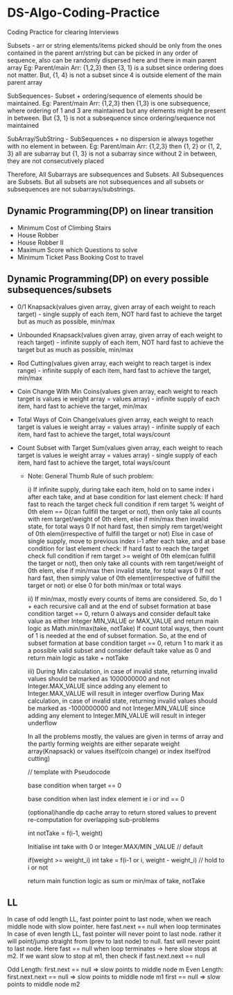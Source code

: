 # DS-Algo-Coding-Practice
Coding Practice for clearing Interviews

Subsets - arr or string elements/items picked should be only from the ones contained in the parent arr/string but can be picked in any order of sequence, also can be randomly dispersed here and there in main parent array Eg: Parent/main Arr: {1,2,3} then {3, 1} is a subset since ordering does not matter. But, {1, 4} is not a subset since 4 is outside element of the main parent array

SubSequences- Subset + ordering/sequence of elements should be maintained. Eg: Parent/main Arr: {1,2,3} then {1,3} is one subsequence, where ordering of 1 and 3 are maintained but any elements might be present in between. But {3, 1} is not a subsequence since ordering/sequence not maintained

SubArray/SubString - SubSequences + no dispersion ie always together with no element in between. Eg:  Parent/main Arr: {1,2,3} then {1, 2} or {1, 2, 3} all are subarray but {1, 3} is not a subarray since without 2 in between, they are not consecutively placed

Therefore,
All Subarrays are subsequences and Subsets.
All Subsequences are Subsets.
But all subsets are not subsequences and all subsets or subsequences are not subarrays/substrings.

## Dynamic Programming(DP) on linear transition
* Minimum Cost of Climbing Stairs
* House Robber
* House Robber II
* Maximum Score which Questions to solve
* Minimum Ticket Pass Booking Cost to travel

## Dynamic Programming(DP) on every possible subsequences/subsets
* 0/1 Knapsack(values given array, given array of each weight to reach target) - single supply of each item, NOT hard fast to achieve the target but as much as possible, min/max
* Unbounded Knapsack(values given array, given array of each weight to reach target) - infinite supply of each item, NOT hard fast to achieve the target but as much as possible, min/max
* Rod Cutting(values given array, each weight to reach target is index range) - infinite supply of each item, hard fast to achieve the target, min/max
* Coin Change With Min Coins(values given array, each weight to reach target is values ie weight array = values array) - infinite supply of each item, hard fast to achieve the target, min/max
* Total Ways of Coin Change(values given array, each weight to reach target is values ie weight array = values array) - infinite supply of each item, hard fast to achieve the target, total ways/count
* Count Subset with Target Sum(values given array, each weight to reach target is values ie weight array = values array) - single supply of each item, hard fast to achieve the target, total ways/count

  * Note: General Thumb Rule of such problem:

      i) If infinite supply, during take each item, hold on to same index i after each take, and at base condition for last element check:
            If hard fast to reach the target check full condition if rem target % weight of 0th elem == 0(can fullfill the target or not), then only take all counts with rem target/weight of 0th elem, else if min/max then invalid state, for total ways 0
            If not hard fast, then simply rem target/weight of 0th elem(irrespective of fulfill the target or not)
         Else in case of single supply, move to previous index i-1 after each take, and at base condition for last element check:
            If hard fast to reach the target check full condition if rem target >= weight of 0th elem(can fullfill the target or not), then only take all counts with rem target/weight of 0th elem, else if min/max then invalid state, for total ways 0
            If not hard fast, then simply value of 0th element(irrespective of fulfill the target or not) or else 0 for both min/max or total ways

      ii) If min/max, mostly every counts of items are considered. So, do 1 + each recursive call and at the end of subset formation at base condition target == 0, return 0 always and consider default take value as either Integer MIN_VALUE or MAX_VALUE and return main logic as Math.min/max(take, notTake)
          If count total ways, then count of 1 is needed at the end of subset formation. So, at the end of subset formation at base condition target == 0, return 1 to mark it as a possible valid subset and consider default take value as 0 and return main logic as take + notTake
    
      iii) During Min calculation, in case of invalid state, returning invalid values should be marked as 1000000000 and not Integer.MAX_VALUE since adding any element to Integer.MAX_VALUE will result in integer overflow
           During Max calculation, in case of invalid state, returning invalid values should be marked as -1000000000 and not Integer.MIN_VALUE since adding any element to Integer.MIN_VALUE will result in integer underflow
            
      In all the problems mostly, the values are given in terms of array
      and the partly forming weights are either separate weight array(Knapsack) or values itself(coin change) or index itself(rod cutting) 

    
    // template with Pseudocode

    base condition when target == 0

    base condition when last index element ie i or ind == 0
    
    (optional)handle dp cache array to return stored values to prevent re-computation for overlapping sub-problems
    
    int notTake = f(i-1, weight)
    
    Initialise int take with 0 or Integer.MAX/MIN _VALUE // default
    
    if(weight >= weight_i)
        int take =  f(i-1 or i, weight - weight_i) // hold to i or not


    return main function logic as sum or min/max of take, notTake

## LL
In case of odd length LL, fast pointer point to last node, when we reach middle node with slow pointer. here fast.next == null when loop terminates
In case of even length LL, fast pointer will never point to last node. rather it will point/jump straight from (prev to last node) to null. fast will never point to last node. Here fast == null when loop terminates -> here slow stops at m2. If we want slow to stop at m1, then check if fast.next.next == null

Odd Length: first.next == null => slow points to middle node m
Even Length: first.next.next == null => slow points to middle node m1
             first == null => slow points to middle node m2
